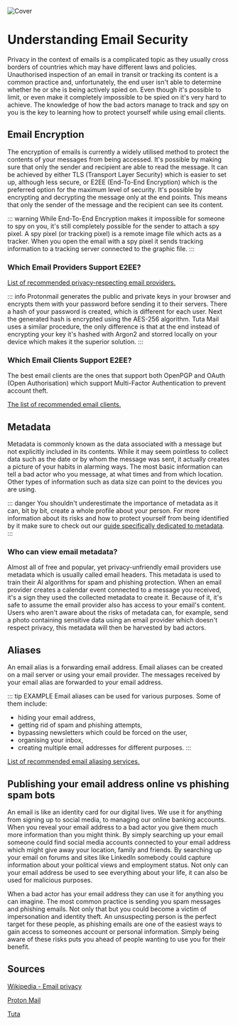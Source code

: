 ![Cover](/assets/covers/email-security.png)

# Understanding Email Security

Privacy in the context of emails is a complicated topic as they usually cross borders of countries which may have different laws and policies. Unauthorised inspection of an email in transit or tracking its content is a common practice and, unfortunately, the end user isn't able to determine whether he or she is being actively spied on. Even though it's possible to limit, or even make it completely impossible to be spied on it's very hard to achieve. The knowledge of how the bad actors manage to track and spy on you is the key to learning how to protect yourself while using email clients.

## Email Encryption

The encryption of emails is currently a widely utilised method to protect the contents of your messages from being accessed. It's possible by making sure that only the sender and recipient are able to read the message. It can be achieved by either TLS (Transport Layer Security) which is easier to set up, although less secure, or E2EE (End-To-End Encryption) which is the preferred option for the maximum level of security. It's possible by encrypting and decrypting the message only at the end points. This means that only the sender of the message and the recipient can see its content. 

::: warning
While End-To-End Encryption makes it impossible for someone to spy on you, it's still completely possible for the sender to attach a spy pixel. A spy pixel (or tracking pixel) is a remote image file which acts as a tracker. When you open the email with a spy pixel it sends tracking information to a tracking server connected to the graphic file. 
:::

### Which Email Providers Support E2EE?

[List of recommended privacy-respecting email providers.](/recommendations/providers/email/)

::: info
Protonmail generates the public and private keys in your browser and encrypts them with your password before sending it to their servers. There a hash of your password is created, which is different for each user. Next the generated hash is encrypted using the AES-256 algorithm. Tuta Mail uses a similar procedure, the only difference is that at the end instead of encrypting your key it's hashed with Argon2 and storred locally on your device which makes it the superior solution. 
:::

### Which Email Clients Support E2EE?

The best email clients are the ones that support both OpenPGP and OAuth (Open Authorisation) which support Multi-Factor Authentication to prevent account theft. 

[The list of recommended email clients.](/recommendations/software/email-clients/)

## Metadata

Metadata is commonly known as the data associated with a message but not explicitly included in its contents. While it may seem pointless to collect data such as the date or by whom the message was sent, it actually creates a picture of your habits in alarming ways. The most basic information can tell a bad actor who you message, at what times and from which location. Other types of information such as data size can point to the devices you are using.

::: danger
You shouldn't underestimate the importance of metadata as it can, bit by bit, create a whole profile about your person. For more information about its risks and how to protect yourself from being identified by it make sure to check out our [guide specifically dedicated to metadata](/understanding/metadata). 
:::

### Who can view email metadata?

Almost all of free and popular, yet privacy-unfriendly email providers use metadata which is usually called email headers. This metadata is used to train their AI algorithms for spam and phishing protection. When an email provider creates a calendar event connected to a message you received, it's a sign they used the collected metadata to create it. Because of it, it's safe to assume the email provider also has access to your email's content. Users who aren't aware about the risks of metadata can, for example, send a photo containing sensitive data using an email provider which doesn't respect privacy, this metadata will then be harvested by bad actors.

## Aliases

An email alias is a forwarding email address. Email aliases can be created on a mail server or using your email provider. The messages received by your email alias are forwarded to your email address.

::: tip EXAMPLE
Email aliases can be used for various purposes. Some of them include: 
- hiding your email address,
- getting rid of spam and phishing attempts,
- bypassing newsletters which could be forced on the user,
- organising your inbox,
- creating multiple email addresses for different purposes.
:::

[List of recommended email aliasing services.](/recommendations/providers/email-aliasing)

## Publishing your email address online vs phishing spam bots

An email is like an identity card for our digital lives. We use it for anything from signing up to social media, to managing our online banking accounts. When you reveal your email address to a bad actor you give them much more information than you might think. By simply searching up your email someone could find social media accounts connected to your email address which might give away your location, family and friends. By searching up your email on forums and sites like LinkedIn somebody could capture information about your political views and employment status. Not only can your email address be used to see everything about your life, it can also be used for malicious purposes.

When a bad actor has your email address they can use it for anything you can imagine. The most common practice is sending you spam messages and phishing emails. Not only that but you could become a victim of impersonation and identity theft. An unsuspecting person is the perfect target for these people, as phishing emails are one of the easiest ways to gain access to someones account or personal information. Simply being aware of these risks puts you ahead of people wanting to use you for their benefit.

## Sources

[Wikipedia - Email privacy](https://en.wikipedia.org/wiki/Email_privacy)

[Proton Mail](https://proton.me/mail)

[Tuta](https://tuta.com/)

<!-- author: vn1vcky0 -->
